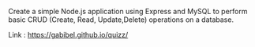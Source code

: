 Create a simple Node.js application using Express and MySQL to perform basic CRUD (Create, Read, Update,Delete) operations on a database.

Link : https://gabibel.github.io/quizz/

